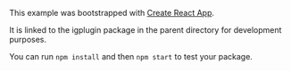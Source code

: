 This example was bootstrapped with [Create React App](https://github.com/facebook/create-react-app).

It is linked to the igplugin package in the parent directory for development purposes.

You can run `npm install` and then `npm start` to test your package.
